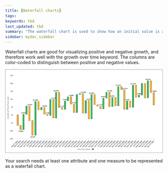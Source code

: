 ```yaml
---
title: [Waterfall charts]
tags:
keywords: tbd
last_updated: tbd
summary: "The waterfall chart is used to show how an initial value is affected by a series of intermediate positive or negative values."
sidebar: mydoc_sidebar
---
```

Waterfall charts are good for visualizing positive and negative growth, and therefore work well with the growth over time keyword. The columns are color-coded to distinguish between positive and negative values.

 ![](/pages/images/waterfall_chart_example.png "Waterfall chart example")

Your search needs at least one attribute and one measure to be represented as a waterfall chart.
